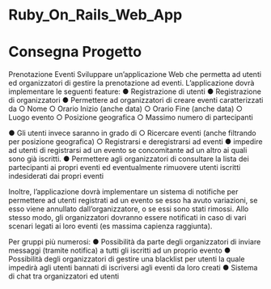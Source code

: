 # Ruby_On_Rails_Web_App

# Consegna Progetto
Prenotazione Eventi
Sviluppare un’applicazione Web che permetta ad utenti ed organizzatori di gestire la
prenotazione ad eventi.
L’applicazione dovrà implementare le seguenti feature:
● Registrazione di utenti
● Registrazione di organizzatori
● Permettere ad organizzatori di creare eventi caratterizzati da
    ○ Nome
    ○ Orario Inizio (anche data)
    ○ Orario Fine (anche data)
    ○ Luogo evento
    ○ Posizione geografica
    ○ Massimo numero di partecipanti

● Gli utenti invece saranno in grado di
    ○ Ricercare eventi (anche filtrando per posizione geografica)
    ○ Registrarsi e deregistrarsi ad eventi
● impedire ad utenti di registrarsi ad un evento se concomitante ad un altro ai
quali sono già iscritti.
● Permettere agli organizzatori di consultare la lista dei partecipanti ai propri
eventi ed eventualmente rimuovere utenti iscritti indesiderati dai propri eventi

Inoltre, l’applicazione dovrà implementare un sistema di notifiche per permettere ad
utenti registrati ad un evento se esso ha avuto variazioni, se esso viene annullato
dall’organizzatore, o se essi sono stati rimossi. Allo stesso modo, gli organizzatori
dovranno essere notificati in caso di vari scenari legati ai loro eventi (es massima
capienza raggiunta).

Per gruppi più numerosi:
● Possibilità da parte degli organizzatori di inviare messaggi (tramite notifica) a
tutti gli iscritti ad un proprio evento
● Possibilità degli organizzatori di gestire una blacklist per utenti la quale
impedirà agli utenti bannati di iscriversi agli eventi da loro creati
● Sistema di chat tra organizzatori ed utenti